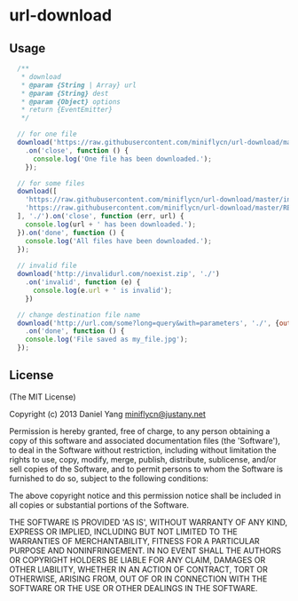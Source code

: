 # url-download

## Usage
``` javascript
  /** 
   * download
   * @param {String | Array} url
   * @param {String} dest
   * @param {Object} options
   * return {EventEmitter}
   */

  // for one file
  download('https://raw.githubusercontent.com/miniflycn/url-download/master/index.js', './')
    .on('close', function () {
      console.log('One file has been downloaded.');
    });

  // for some files
  download([
    'https://raw.githubusercontent.com/miniflycn/url-download/master/index.js',
    'https://raw.githubusercontent.com/miniflycn/url-download/master/README.md'
  ], './').on('close', function (err, url) {
    console.log(url + ' has been downloaded.');
  }).on('done', function () {
    console.log('All files have been downloaded.');
  });
  
  // invalid file
  download('http://invalidurl.com/noexist.zip', './')
    .on('invalid', function (e) {
      console.log(e.url + ' is invalid');
    })

  // change destination file name
  download('http://url.com/some?long=query&with=parameters', './', {outputName:'my_file.jpg'})
    .on('done', function () {
    console.log('File saved as my_file.jpg');
  });
```

## License
(The MIT License)

Copyright (c) 2013 Daniel Yang <miniflycn@justany.net>

Permission is hereby granted, free of charge, to any person obtaining a copy of this software and associated documentation files (the 'Software'), to deal in the Software without restriction, including without limitation the rights to use, copy, modify, merge, publish, distribute, sublicense, and/or sell copies of the Software, and to permit persons to whom the Software is furnished to do so, subject to the following conditions:

The above copyright notice and this permission notice shall be included in all copies or substantial portions of the Software.

THE SOFTWARE IS PROVIDED 'AS IS', WITHOUT WARRANTY OF ANY KIND, EXPRESS OR IMPLIED, INCLUDING BUT NOT LIMITED TO THE WARRANTIES OF MERCHANTABILITY, FITNESS FOR A PARTICULAR PURPOSE AND NONINFRINGEMENT. IN NO EVENT SHALL THE AUTHORS OR COPYRIGHT HOLDERS BE LIABLE FOR ANY CLAIM, DAMAGES OR OTHER LIABILITY, WHETHER IN AN ACTION OF CONTRACT, TORT OR OTHERWISE, ARISING FROM, OUT OF OR IN CONNECTION WITH THE SOFTWARE OR THE USE OR OTHER DEALINGS IN THE SOFTWARE.